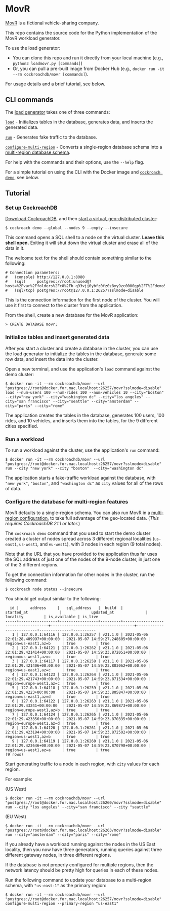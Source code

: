 # MovR

[MovR](https://www.cockroachlabs.com/docs/v21.1/movr.html) is a fictional vehicle-sharing company.

This repo contains the source code for the Python implementation of the MovR workload generator. 

To use the load generator:

- You can clone this repo and run it directly from your local machine (e.g., `python3 loadmovr.py [commands]`)
- Or, you can pull a pre-built image from Docker Hub (e.g., `docker run -it --rm cockroachdb/movr [commands]`). 

For usage details and a brief tutorial, see below.

## CLI commands

The [load generator](./loadmovr.py) takes one of three commands:

[`load`](#initialize-tables-and-insert-generated-data) - Initializes tables in the database, generates data, and inserts the generated data.

[`run`](#run-a-workload) - Generates fake traffic to the database.

[`configure-multi-region`](#configure-the-database-for-multi-region-features) - Converts a single-region database schema into a [multi-region database schema](https://www.cockroachlabs.com/docs/v21.1/multiregion-overview.html).

For help with the commands and their options, use the `--help` flag.

For a simple tutorial on using the CLI with the Docker image and [`cockroach demo`](https://www.cockroachlabs.com/docs/v21.1/cockroach-demo.html), see below.

## Tutorial

### Set up CockroachDB

[Download CockroachDB](https://www.cockroachlabs.com/docs/v21.1/install-cockroachdb.html), and then [start a virtual, geo-distributed cluster](https://www.cockroachlabs.com/docs/v21.1/simulate-a-multi-region-cluster-on-localhost.html):

```
$ cockroach demo --global --nodes 9 --empty --insecure
```

This command opens a SQL shell to a node on the virtual cluster. **Leave this shell open.** Exiting it will shut down the virtual cluster and erase all of the data in it.

The welcome text for the shell should contain something similar to the following: 

```
# Connection parameters:
#   (console) http://127.0.0.1:8080
#   (sql)     postgres://root:unused@?host=%2Fvar%2Ffolders%2Fc8%2Fb_q93vjj0ybfz0fz0z8vy9zc0000gp%2FT%2Fdemo563941050&port=26257
#   (sql/tcp) postgres://root@127.0.0.1:26257?sslmode=disable
```

This is the connection information for the first node of the cluster. You will use it first to connect to the cluster from the application.

From the shell, create a new database for the MovR application:

```
> CREATE DATABASE movr;
```

### Initialize tables and insert generated data

After you start a cluster and create a database in the cluster, you can use the load generator to initialize the tables in the database, generate some row data, and insert the data into the cluster.

Open a new terminal, and use the application's `load` command against the demo cluster:

```
$ docker run -it --rm cockroachdb/movr --url "postgres://root@docker.for.mac.localhost:26257/movr?sslmode=disable" load --num-users 100 --num-rides 100 --num-vehicles 10 --city="boston" --city="new york" --city="washington dc" --city="los angeles" --city="san francisco" --city="seattle" --city="amsterdam" --city="paris" --city="rome"
```

The application creates the tables in the database, generates 100 users, 100 rides, and 10 vehicles, and inserts them into the tables, for the 9 different cities specified.

### Run a workload

To run a workload against the cluster, use the application's `run` command:

```
$ docker run -it --rm cockroachdb/movr --url "postgres://root@docker.for.mac.localhost:26257/movr?sslmode=disable" run --city "new york" --city "boston"  --city="washington dc"
```

The application starts a fake-traffic workload against the database, with `"new york"`, `"boston"`, and `"washington dc"` as `city` values for all of the rows of data.

### Configure the database for multi-region features

MovR defaults to a single-region schema. You can also run MovR in a [multi-region configuration](https://www.cockroachlabs.com/docs/v21.1/multiregion-overview.html), to take full advantage of the geo-located data. (*This requires CockroachDB 21.1 or later.*)

The `cockroach demo` command that you used to start the demo cluster created a cluster of nodes spread across 3 different regional localities (`us-east1`, `us-west1`, and `eu-west1`), with 3 nodes in each region (9 total nodes).

Note that the URL that you have provided to the application thus far uses the SQL address of just one of the nodes of the 9-node cluster, in just one of the 3 different regions. 

To get the connection information for other nodes in the cluster, run the following command:

```
$ cockroach node status --insecure
```

You should get output similar to the following:

```
  id |     address     |   sql_address   |  build  |             started_at              |             updated_at              |         locality         | is_available | is_live
-----+-----------------+-----------------+---------+-------------------------------------+-------------------------------------+--------------------------+--------------+----------
   1 | 127.0.0.1:64116 | 127.0.0.1:26257 | v21.1.0 | 2021-05-06 22:01:28.409997+00:00:00 | 2021-05-07 14:59:27.248605+00:00:00 | region=us-east1,az=b     | true         | true
   2 | 127.0.0.1:64121 | 127.0.0.1:26262 | v21.1.0 | 2021-05-06 22:01:29.421414+00:00:00 | 2021-05-07 14:59:23.872051+00:00:00 | region=us-west1,az=c     | true         | true
   3 | 127.0.0.1:64117 | 127.0.0.1:26258 | v21.1.0 | 2021-05-06 22:01:29.421406+00:00:00 | 2021-05-07 14:59:23.803062+00:00:00 | region=us-east1,az=c     | true         | true
   4 | 127.0.0.1:64123 | 127.0.0.1:26264 | v21.1.0 | 2021-05-06 22:01:29.421743+00:00:00 | 2021-05-07 14:59:23.871534+00:00:00 | region=europe-west1,az=c | true         | true
   5 | 127.0.0.1:64118 | 127.0.0.1:26259 | v21.1.0 | 2021-05-06 22:01:29.4223+00:00:00   | 2021-05-07 14:59:23.805847+00:00:00 | region=us-east1,az=d     | true         | true
   6 | 127.0.0.1:64122 | 127.0.0.1:26263 | v21.1.0 | 2021-05-06 22:01:29.43241+00:00:00  | 2021-05-07 14:59:23.869873+00:00:00 | region=europe-west1,az=b | true         | true
   7 | 127.0.0.1:64124 | 127.0.0.1:26265 | v21.1.0 | 2021-05-06 22:01:29.423356+00:00:00 | 2021-05-07 14:59:23.870335+00:00:00 | region=europe-west1,az=d | true         | true
   8 | 127.0.0.1:64120 | 127.0.0.1:26261 | v21.1.0 | 2021-05-06 22:01:29.423194+00:00:00 | 2021-05-07 14:59:23.872502+00:00:00 | region=us-west1,az=b     | true         | true
   9 | 127.0.0.1:64119 | 127.0.0.1:26260 | v21.1.0 | 2021-05-06 22:01:29.423646+00:00:00 | 2021-05-07 14:59:23.870798+00:00:00 | region=us-west1,az=a     | true         | true
(9 rows)
```

Start generating traffic to a node in each region, with `city` values for each region.

For example:

(US West)

```
$ docker run -it --rm cockroachdb/movr --url "postgres://root@docker.for.mac.localhost:26260/movr?sslmode=disable" run --city "los angeles" --city="san francisco" --city "seattle"
```

(EU West)

```
$ docker run -it --rm cockroachdb/movr --url "postgres://root@docker.for.mac.localhost:26263/movr?sslmode=disable" run --city="amsterdam" --city="paris" --city="rome"
```

If you already have a workload running against the nodes in the US East locality, then you now have three generators, running queries against three different gateway nodes, in three different regions.

If the database is not properly configured for multiple regions, then the network latency should be pretty high for queries in each of these nodes.

Run the following command to update your database to a multi-region schema, with `"us-east-1"` as the primary region:

```
$ docker run -it --rm cockroachdb/movr --url "postgres://root@docker.for.mac.localhost:26257/movr?sslmode=disable" configure-multi-region --primary-region "us-east1" 
```
